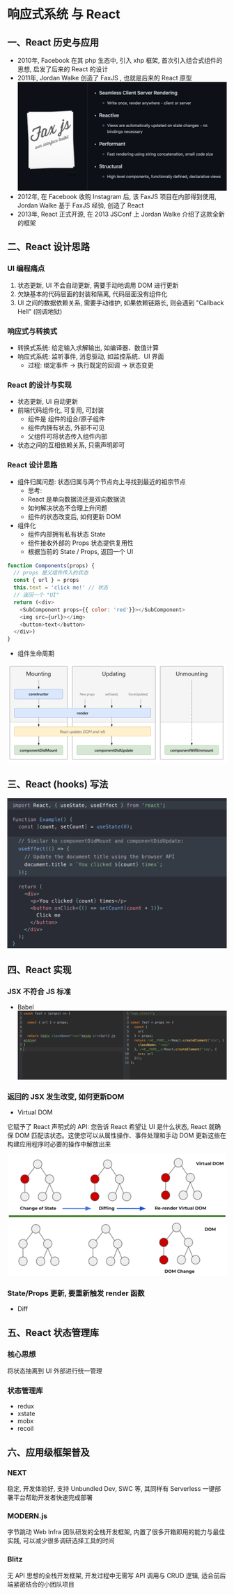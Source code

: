 # 响应式系统 与 React

## 一、React 历史与应用
- 2010年, Facebook 在其 php 生态中, 引入 xhp 框架, 首次引入组合式组件的思想, 启发了后来的 React 的设计
- 2011年, Jordan Walke 创造了 FaxJS , 也就是后来的 React 原型
![](./assets/react-01.png)
- 2012年, 在 Facebook 收购 Instagram 后, 该 FaxJS 项目在内部得到使用,   Jordan Walke 基于 FaxJS 经验, 创造了 React
- 2013年, React 正式开源, 在 2013 JSConf 上 Jordan Walke 介绍了这款全新的框架
## 二、React 设计思路
### UI 编程痛点
1. 状态更新, UI 不会自动更新, 需要手动地调用 DOM 进行更新
2. 欠缺基本的代码层面的封装和隔离, 代码层面没有组件化
3. UI 之间的数据依赖关系, 需要手动维护, 如果依赖链路长, 则会遇到 "Callback Hell" (回调地狱)
### 响应式与转换式
- 转换式系统: 给定输入求解输出, 如编译器、数值计算
- 响应式系统: 监听事件, 消息驱动, 如监控系统、UI 界面
  - 过程: 绑定事件 -> 执行既定的回调 -> 状态变更
### React 的设计与实现
- 状态更新, UI 自动更新
- 前端代码组件化, 可复用, 可封装
  - 组件是 组件的组合/原子组件
  - 组件内拥有状态, 外部不可见
  - 父组件可将状态传入组件内部
- 状态之间的互相依赖关系, 只需声明即可
### React 设计思路
- 组件归属问题: 状态归属与两个节点向上寻找到最近的祖宗节点
  - 思考:
  - React 是单向数据流还是双向数据流
  - 如何解决状态不合理上升问题
  - 组件的状态改变后, 如何更新 DOM
- 组件化
  - 组件内部拥有私有状态 State
  - 组件接收外部的 Props 状态提供复用性
  - 根据当前的 State / Props, 返回一个 UI
```js
function Components(props) {
  // props 是父组件传入的状态
  const { url } = props
  this.text = 'click me!' // 状态
  // 返回一个 "UI"
  return (<div>
    <SubComponent props={{ color: 'red'}}></SubComponent>
    <img src={url}></img>
    <button>text</button>
  </div>)
}
```
- 组件生命周期

![](./assets/react-02.png)
## 三、React (hooks) 写法
![](./assets/react-03.png)
## 四、React 实现
### JSX 不符合 JS 标准
- Babel
![](./assets/react-04.png)

### 返回的 JSX 发生改变, 如何更新DOM
- Virtual DOM 

它赋予了 React 声明式的 API: 您告诉 React 希望让 UI 是什么状态, React 就确保 DOM 匹配该状态。这使您可以从属性操作、事件处理和手动 DOM 更新这些在构建应用程序时必要的操作中解放出来 

![](./assets/react-05.png)
### State/Props 更新, 要重新触发 render 函数
- Diff
## 五、React 状态管理库
### 核心思想
将状态抽离到 UI 外部进行统一管理
### 状态管理库
- redux
- xstate
- mobx
- recoil

## 六、应用级框架普及
### NEXT
稳定, 开发体验好, 支持 Unbundled Dev, SWC 等, 其同样有 Serverless 一键部署平台帮助开发者快速完成部署
### MODERN.js
字节跳动 Web Infra 团队研发的全栈开发框架, 内置了很多开箱即用的能力与最佳实践, 可以减少很多调研选择工具的时间
### Blitz
无 API 思想的全栈开发框架, 开发过程中无需写 API 调用与 CRUD 逻辑, 适合前后端紧密结合的小团队项目